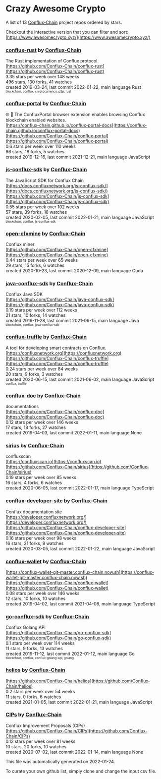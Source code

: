 # Crazy Awesome Crypto
A list of 13 [Conflux-Chain](https://github.com/Conflux-Chain) project repos ordered by stars.  

Checkout the interactive version that you can filter and sort: 
[https://www.awesomecrypto.xyz/](https://www.awesomecrypto.xyz/)  


### [conflux-rust](https://github.com/Conflux-Chain/conflux-rust) by [Conflux-Chain](https://github.com/Conflux-Chain)  
The Rust implementation of Conflux protocol.  
[https://github.com/Conflux-Chain/conflux-rust](https://github.com/Conflux-Chain/conflux-rust)  
3.35 stars per week over 148 weeks  
496 stars, 130 forks, 41 watches  
created 2019-03-24, last commit 2022-01-22, main language Rust  
<sub><sup>blockchain, conflux, cryptocurrency, p2p, rust</sup></sub>


### [conflux-portal](https://github.com/Conflux-Chain/conflux-portal) by [Conflux-Chain](https://github.com/Conflux-Chain)  
:globe_with_meridians: :electric_plug: The ConfluxPortal browser extension enables browsing Conflux blockchain enabled websites.  
[https://conflux-chain.github.io/conflux-portal-docs](https://conflux-chain.github.io/conflux-portal-docs)  
[https://github.com/Conflux-Chain/conflux-portal](https://github.com/Conflux-Chain/conflux-portal)  
0.6 stars per week over 110 weeks  
66 stars, 18 forks, 5 watches  
created 2019-12-16, last commit 2021-12-21, main language JavaScript  


### [js-conflux-sdk](https://github.com/Conflux-Chain/js-conflux-sdk) by [Conflux-Chain](https://github.com/Conflux-Chain)  
The JavaScript SDK for Conflux Chain  
[https://docs.confluxnetwork.org/js-conflux-sdk/](https://docs.confluxnetwork.org/js-conflux-sdk/)  
[https://github.com/Conflux-Chain/js-conflux-sdk](https://github.com/Conflux-Chain/js-conflux-sdk)  
0.55 stars per week over 102 weeks  
57 stars, 39 forks, 16 watches  
created 2020-02-05, last commit 2022-01-21, main language JavaScript  
<sub><sup>blockchain, conflux, js-conflux-sdk</sup></sub>


### [open-cfxmine](https://github.com/Conflux-Chain/open-cfxmine) by [Conflux-Chain](https://github.com/Conflux-Chain)  
Conflux miner  
[https://github.com/Conflux-Chain/open-cfxmine](https://github.com/Conflux-Chain/open-cfxmine)  
0.44 stars per week over 65 weeks  
29 stars, 15 forks, 6 watches  
created 2020-10-23, last commit 2020-12-09, main language Cuda  


### [java-conflux-sdk](https://github.com/Conflux-Chain/java-conflux-sdk) by [Conflux-Chain](https://github.com/Conflux-Chain)  
Conflux Java SDK  
[https://github.com/Conflux-Chain/java-conflux-sdk](https://github.com/Conflux-Chain/java-conflux-sdk)  
0.19 stars per week over 112 weeks  
21 stars, 10 forks, 14 watches  
created 2019-11-28, last commit 2021-06-15, main language Java  
<sub><sup>blockchain, conflux, java-conflux-sdk</sup></sub>


### [conflux-truffle](https://github.com/Conflux-Chain/conflux-truffle) by [Conflux-Chain](https://github.com/Conflux-Chain)  
A tool for developing smart contracts on Conflux.  
[https://confluxnetwork.org](https://confluxnetwork.org)  
[https://github.com/Conflux-Chain/conflux-truffle](https://github.com/Conflux-Chain/conflux-truffle)  
0.24 stars per week over 84 weeks  
20 stars, 9 forks, 3 watches  
created 2020-06-15, last commit 2021-06-02, main language JavaScript  
<sub><sup>conflux, truffle</sup></sub>


### [conflux-doc](https://github.com/Conflux-Chain/conflux-doc) by [Conflux-Chain](https://github.com/Conflux-Chain)  
documentations  
[https://github.com/Conflux-Chain/conflux-doc](https://github.com/Conflux-Chain/conflux-doc)  
0.12 stars per week over 146 weeks  
17 stars, 18 forks, 27 watches  
created 2019-04-03, last commit 2022-01-11, main language None  


### [sirius](https://github.com/Conflux-Chain/sirius) by [Conflux-Chain](https://github.com/Conflux-Chain)  
confluxscan   
[https://confluxscan.io](https://confluxscan.io)  
[https://github.com/Conflux-Chain/sirius](https://github.com/Conflux-Chain/sirius)  
0.19 stars per week over 85 weeks  
16 stars, 4 forks, 6 watches  
created 2020-06-05, last commit 2022-01-17, main language TypeScript  


### [conflux-developer-site](https://github.com/Conflux-Chain/conflux-developer-site) by [Conflux-Chain](https://github.com/Conflux-Chain)  
Conflux documentation site  
[https://developer.confluxnetwork.org/](https://developer.confluxnetwork.org/)  
[https://github.com/Conflux-Chain/conflux-developer-site](https://github.com/Conflux-Chain/conflux-developer-site)  
0.16 stars per week over 98 weeks  
16 stars, 21 forks, 9 watches  
created 2020-03-05, last commit 2022-01-22, main language JavaScript  


### [conflux-wallet](https://github.com/Conflux-Chain/conflux-wallet) by [Conflux-Chain](https://github.com/Conflux-Chain)  
  
[https://conflux-wallet-git-master.conflux-chain.now.sh](https://conflux-wallet-git-master.conflux-chain.now.sh)  
[https://github.com/Conflux-Chain/conflux-wallet](https://github.com/Conflux-Chain/conflux-wallet)  
0.08 stars per week over 146 weeks  
12 stars, 10 forks, 10 watches  
created 2019-04-02, last commit 2021-04-08, main language TypeScript  


### [go-conflux-sdk](https://github.com/Conflux-Chain/go-conflux-sdk) by [Conflux-Chain](https://github.com/Conflux-Chain)  
Conflux Golang API  
[https://github.com/Conflux-Chain/go-conflux-sdk](https://github.com/Conflux-Chain/go-conflux-sdk)  
0.1 stars per week over 114 weeks  
11 stars, 9 forks, 13 watches  
created 2019-11-12, last commit 2022-01-12, main language Go  
<sub><sup>blockchain, conflux, conflux-golang-api, golang</sup></sub>


### [helios](https://github.com/Conflux-Chain/helios) by [Conflux-Chain](https://github.com/Conflux-Chain)  
  
[https://github.com/Conflux-Chain/helios](https://github.com/Conflux-Chain/helios)  
0.2 stars per week over 54 weeks  
11 stars, 0 forks, 6 watches  
created 2021-01-05, last commit 2022-01-21, main language JavaScript  


### [CIPs](https://github.com/Conflux-Chain/CIPs) by [Conflux-Chain](https://github.com/Conflux-Chain)  
Conflux Improvement Proposals (CIPs)  
[https://github.com/Conflux-Chain/CIPs](https://github.com/Conflux-Chain/CIPs)  
0.12 stars per week over 81 weeks  
10 stars, 20 forks, 10 watches  
created 2020-07-02, last commit 2022-01-14, main language None  


This file was automatically generated on 2022-01-24.  

To curate your own github list, simply clone and change the input csv file.  